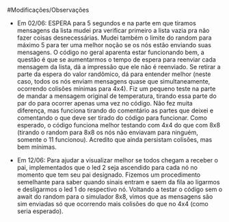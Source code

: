 #Modificações/Observações
- Em 02/06: ESPERA para 5 segundos e na parte em que tiramos mensagens da lista mudei pra verificar primeiro a lista vazia pra não fazer coisas desnecessárias. Mudei também o limite do random para máximo 5 para ter uma melhor noção se os nós estão enviando suas mensagens. O código no geral aparenta estar funcionando bem, a questão é que se aumentarmos o tempo de espera para reenviar cada mensagem da lista, dá a impressão que ele não é reenviado. Se retirar a parte da espera do valor randômico, dá para entender melhor (neste caso, todos os nós enviam mensagens quase que simultaneamente, ocorrendo colisões mínimas para 4x4). Fiz um pequeno teste na parte de mandar a mensagem original de temperatura, tirando essa parte do par do para ocorrer apenas uma vez no código. Não fez muita diferença, mas funciona tirando do comentário as partes que deixei e comentando o que deve ser tirado do código para funcionar. Como esperado, o código funciona melhor testando com 4x4 do que com 8x8 (tirando o random para 8x8 os nós não enviavam para ninguém, somente o 11 funcionou). Acredito que ainda persistam colisões, mas bem mínimas.

- Em 12/06: Para ajudar a visualizar melhor se todos chegam a receber o pai, implementados que o led 2 seja ascendido para cada nó no momento que tem seu pai designado. Fizemos um procedimento semelhante para saber quando sinais entram e saem da fila ao ligarmos e desligarmos o led 1 do respectivo nó. Voltando a testar o código sem o await do random para o simulador 8x8, vimos que as mensagens são sim enviadas só que ocorrendo mais colisões do que no 4x4 (como seria esperado).

